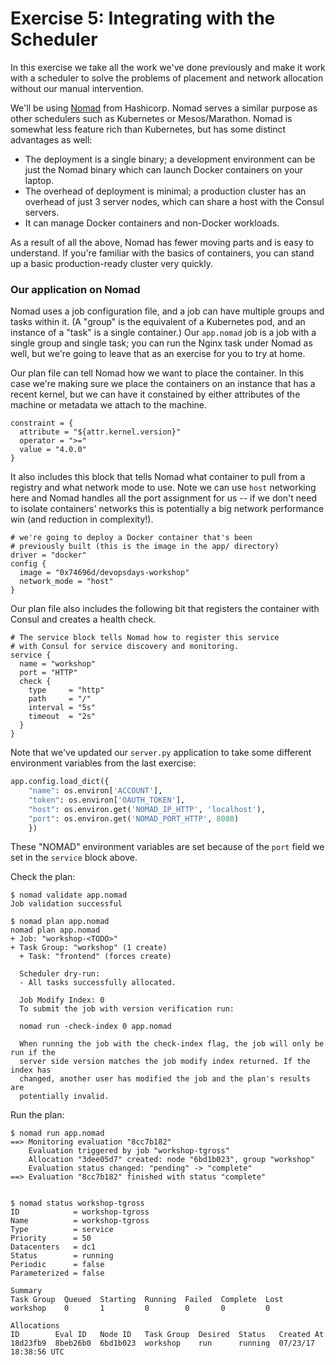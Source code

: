 # Exercise 5: Integrating with the Scheduler

In this exercise we take all the work we've done previously and make it work with a scheduler to solve the problems of placement and network allocation without our manual intervention.

We'll be using [Nomad](https://www.nomadproject.io/) from Hashicorp. Nomad serves a similar purpose as other schedulers such as Kubernetes or Mesos/Marathon. Nomad is somewhat less feature rich than Kubernetes, but has some distinct advantages as well:

- The deployment is a single binary; a development environment can be just the Nomad binary which can launch Docker containers on your laptop.
- The overhead of deployment is minimal; a production cluster has an overhead of just 3 server nodes, which can share a host with the Consul servers.
- It can manage Docker containers and non-Docker workloads.

As a result of all the above, Nomad has fewer moving parts and is easy to understand. If you're familiar with the basics of containers, you can stand up a basic production-ready cluster very quickly.

### Our application on Nomad

Nomad uses a job configuration file, and a job can have multiple groups and tasks within it. (A "group" is the equivalent of a Kubernetes pod, and an instance of a "task" is a single container.) Our `app.nomad` job is a job with a single group and single task; you can run the Nginx task under Nomad as well, but we're going to leave that as an exercise for you to try at home.

Our plan file can tell Nomad how we want to place the container. In this case we're making sure we place the containers on an instance that has a recent kernel, but we can have it constained by either attributes of the machine or metadata we attach to the machine.

```hcl
constraint = {
  attribute = "${attr.kernel.version}"
  operator = ">="
  value = "4.0.0"
}
```

It also includes this block that tells Nomad what container to pull from a registry and what network mode to use. Note we can use `host` networking here and Nomad handles all the port assignment for us -- if we don't need to isolate containers' networks this is potentially a big network performance win (and reduction in complexity!).

```hcl
# we're going to deploy a Docker container that's been
# previously built (this is the image in the app/ directory)
driver = "docker"
config {
  image = "0x74696d/devopsdays-workshop"
  network_mode = "host"
}
```

Our plan file also includes the following bit that registers the container with Consul and creates a health check.

```hcl
# The service block tells Nomad how to register this service
# with Consul for service discovery and monitoring.
service {
  name = "workshop"
  port = "HTTP"
  check {
    type     = "http"
    path     = "/"
    interval = "5s"
    timeout  = "2s"
  }
}
```

Note that we've updated our `server.py` application to take some different environment variables from the last exercise:

```python
app.config.load_dict({
    "name": os.environ['ACCOUNT'],
    "token": os.environ['OAUTH_TOKEN'],
    "host": os.environ.get('NOMAD_IP_HTTP', 'localhost'),
    "port": os.environ.get('NOMAD_PORT_HTTP', 8080)
    })
```

These "NOMAD" environment variables are set because of the `port` field we set in the `service` block above.

Check the plan:

```
$ nomad validate app.nomad
Job validation successful

$ nomad plan app.nomad
nomad plan app.nomad
+ Job: "workshop-<TODO>"
+ Task Group: "workshop" (1 create)
  + Task: "frontend" (forces create)

  Scheduler dry-run:
  - All tasks successfully allocated.

  Job Modify Index: 0
  To submit the job with version verification run:

  nomad run -check-index 0 app.nomad

  When running the job with the check-index flag, the job will only be run if the
  server side version matches the job modify index returned. If the index has
  changed, another user has modified the job and the plan's results are
  potentially invalid.
```

Run the plan:

```
$ nomad run app.nomad
==> Monitoring evaluation "8cc7b182"
    Evaluation triggered by job "workshop-tgross"
    Allocation "3dee05d7" created: node "6bd1b023", group "workshop"
    Evaluation status changed: "pending" -> "complete"
==> Evaluation "8cc7b182" finished with status "complete"


$ nomad status workshop-tgross
ID            = workshop-tgross
Name          = workshop-tgross
Type          = service
Priority      = 50
Datacenters   = dc1
Status        = running
Periodic      = false
Parameterized = false

Summary
Task Group  Queued  Starting  Running  Failed  Complete  Lost
workshop    0       1         0        0       0         0

Allocations
ID        Eval ID   Node ID   Task Group  Desired  Status   Created At
18d23fb9  8beb26b0  6bd1b023  workshop    run      running  07/23/17 18:38:56 UTC
```
